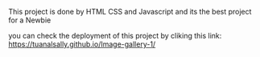 
This project is done by HTML CSS and Javascript and its the best project for a Newbie 

you can check the deployment of this project by cliking this link: https://tuanalsally.github.io/Image-gallery-1/
